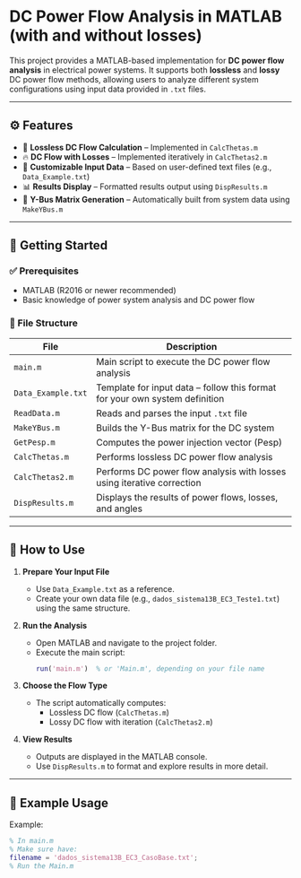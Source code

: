 # DC Power Flow Analysis in MATLAB (with and without losses)

This project provides a MATLAB-based implementation for **DC power flow analysis** in electrical power systems. It supports both **lossless** and **lossy** DC power flow methods, allowing users to analyze different system configurations using input data provided in `.txt` files.

---

## ⚙️ Features

- 🔌 **Lossless DC Flow Calculation** – Implemented in `CalcThetas.m`
- 🔥 **DC Flow with Losses** – Implemented iteratively in `CalcThetas2.m`
- 📁 **Customizable Input Data** – Based on user-defined text files (e.g., `Data_Example.txt`)
- 📊 **Results Display** – Formatted results output using `DispResults.m`
- 🔣 **Y-Bus Matrix Generation** – Automatically built from system data using `MakeYBus.m`

---

## 🚀 Getting Started

### ✅ Prerequisites

- MATLAB (R2016 or newer recommended)
- Basic knowledge of power system analysis and DC power flow

### 📁 File Structure

| File               | Description                                                                 |
|--------------------|-----------------------------------------------------------------------------|
| `main.m`           | Main script to execute the DC power flow analysis                           |
| `Data_Example.txt` | Template for input data – follow this format for your own system definition |
| `ReadData.m`       | Reads and parses the input `.txt` file                                      |
| `MakeYBus.m`       | Builds the Y-Bus matrix for the DC system                                   |
| `GetPesp.m`        | Computes the power injection vector (Pesp)                                  |
| `CalcThetas.m`     | Performs lossless DC power flow analysis                                    |
| `CalcThetas2.m`    | Performs DC power flow analysis with losses using iterative correction      |
| `DispResults.m`    | Displays the results of power flows, losses, and angles                     |

---

## 🧪 How to Use

1. **Prepare Your Input File**  
   - Use `Data_Example.txt` as a reference.
   - Create your own data file (e.g., `dados_sistema13B_EC3_Teste1.txt`) using the same structure.

2. **Run the Analysis**
   - Open MATLAB and navigate to the project folder.
   - Execute the main script:
     ```matlab
     run('main.m')  % or 'Main.m', depending on your file name
     ```

3. **Choose the Flow Type**
   - The script automatically computes:
     - Lossless DC flow (`CalcThetas.m`)
     - Lossy DC flow with iteration (`CalcThetas2.m`)

4. **View Results**
   - Outputs are displayed in the MATLAB console.
   - Use `DispResults.m` to format and explore results in more detail.

---

## 📌 Example Usage

Example:
```matlab
% In main.m
% Make sure have:
filename = 'dados_sistema13B_EC3_CasoBase.txt';
% Run the Main.m
